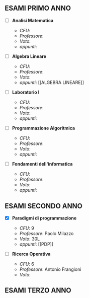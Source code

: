 ## ESAMI PRIMO ANNO

* [ ] **Analisi Matematica**
	* *CFU*: 
	* *Professore*: 
	* *Voto*:
	* *appunti*: 

* [ ] **Algebra Lineare**
	* *CFU*: 
	* *Professore*: 
	* *Voto*:
	* *appunti*: [[ALGEBRA LINEARE]]

* [ ] **Laboratorio I**
	* *CFU*: 
	* *Professore*: 
	* *Voto*:
	* *appunti*: 

* [ ] **Programmazione Algoritmica**
	* *CFU*: 
	* *Professore*: 
	* *Voto*:
	* *appunti*: 

* [ ] **Fondamenti dell'informatica**
	* *CFU*: 
	* *Professore*: 
	* *Voto*:
	* *appunti*: 

## ESAMI SECONDO ANNO

* [x] **Paradigmi di programmazione**
	* *CFU*: 9
	* *Professore*: Paolo Milazzo
	* *Voto*: 30L
	* *appunti*: [[PDP]]

* [ ] **Ricerca Operativa**
	* *CFU*: 6
	* *Professore*: Antonio Frangioni
	* *Voto*:

## ESAMI TERZO ANNO
